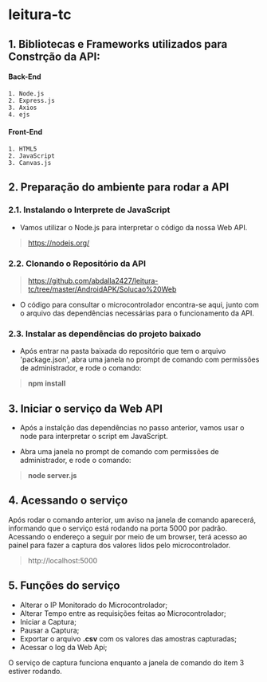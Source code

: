 # leitura-tc

## 1. Bibliotecas e Frameworks utilizados para Constrção da API:

#### Back-End
    1. Node.js
    2. Express.js
    3. Axios
    4. ejs

#### Front-End
    1. HTML5
    2. JavaScript
    3. Canvas.js

## 2. Preparação do ambiente para rodar a API

### 2.1. Instalando o Interprete de JavaScript
* Vamos utilizar o Node.js para interpretar o código da nossa Web API.
> https://nodejs.org/


### 2.2. Clonando o Repositório da API
> https://github.com/abdalla2427/leitura-tc/tree/master/AndroidAPK/Solucao%20Web

* O código para consultar o microcontrolador encontra-se aqui, junto com o arquivo das dependências necessárias para o funcionamento da API. 

### 2.3. Instalar as dependências do projeto baixado
* Após entrar na pasta baixada do repositório que tem o arquivo 'package.json', abra uma janela no prompt de comando com permissões de administrador, e rode o comando:

>  __npm install__

## 3. Iniciar o serviço da Web API

* Após a instalção das dependências no passo anterior, vamos usar o node para interpretar o script em JavaScript.

* Abra uma janela no prompt de comando com permissões de administrador, e rode o comando:

> __node server.js__


## 4. Acessando o serviço

Após rodar o comando anterior, um aviso na janela de comando aparecerá, informando que o serviço está rodando na porta 5000 por padrão. Acessando o endereço a seguir por meio de um browser, terá acesso ao painel para fazer a captura dos valores lidos pelo microcontrolador.
> http://localhost:5000

## 5. Funções do serviço

* Alterar o IP Monitorado do Microcontrolador;
* Alterar Tempo entre as requisições feitas ao Microcontrolador;
* Iniciar a Captura;
* Pausar a Captura;
* Exportar o arquivo __.csv__ com os valores das amostras capturadas;
* Acessar o log da Web Api;

O serviço de captura funciona enquanto a janela de comando do item 3 estiver rodando.